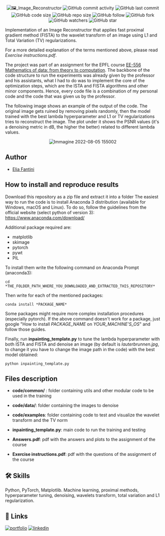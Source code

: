 <p align="center">
  <img alt="🖼️_Image_Reconstructor" src="https://user-images.githubusercontent.com/62103572/183084803-ec31d4dd-8eff-4592-98a0-f2cf5f6bc7ab.png">
  <img alt="GitHub commit activity" src="https://img.shields.io/github/commit-activity/y/EliaFantini/Image-Reconstructor-FISTA-proximal-method-on-wavelets-transform">
  <img alt="GitHub last commit" src="https://img.shields.io/github/last-commit/EliaFantini/Image-Reconstructor-FISTA-proximal-method-on-wavelets-transform">
  <img alt="GitHub code size" src="https://img.shields.io/github/languages/code-size/EliaFantini/Image-Reconstructor-FISTA-proximal-method-on-wavelets-transform">
  <img alt="GitHub repo size" src="https://img.shields.io/github/repo-size/EliaFantini/Image-Reconstructor-FISTA-proximal-method-on-wavelets-transform">
  <img alt="GitHub follow" src="https://img.shields.io/github/followers/EliaFantini?label=Follow">
  <img alt="GitHub fork" src="https://img.shields.io/github/forks/EliaFantini/Image-Reconstructor-FISTA-proximal-method-on-wavelets-transform?label=Fork">
  <img alt="GitHub watchers" src="https://img.shields.io/github/watchers/EliaFantini/Image-Reconstructor-FISTA-proximal-method-on-wavelets-transform?label=Watch">
  <img alt="GitHub star" src="https://img.shields.io/github/stars/EliaFantini/Image-Reconstructor-FISTA-proximal-method-on-wavelets-transform?style=social">
</p>


Implementation of an Image Reconstructor that applies fast proximal gradient method (FISTA) to the wavelet transform of an image using L1 and Total Variation (TV) regularizations. 

For a more detailed explanation of the terms mentioned above, please read *Exercise instructions.pdf*. 

The project was part of an assignment for the EPFL course [EE-556 Mathematics of data: from theory to computation](https://edu.epfl.ch/coursebook/en/mathematics-of-data-from-theory-to-computation-EE-556). The backbone of the code structure to run the experiments was already given by the professor and his assistants, what I had to do was to implement the core of the optimization steps, which are the ISTA and FISTA algorithms and other minor components. Hence, every code file is a combination of my personal code and the code that was given us by the professor.

The following image shows an example of the output of the code. The original image gets ruined by removing pixels randomly, then the model trained with the best lambda hyperparameter and L1 or TV regularizations tries to reconstruct the image. The plot under it shows the PSNR values (it's a denoising metric in dB, the higher the better) related to different lambda values. 

<p align="center">
<img width="auto" alt="Immagine 2022-08-05 155002" src="https://user-images.githubusercontent.com/62103572/183091131-c5849962-f382-4978-bae7-2c15d80c5d9d.png">
</p>

## Author
-  [Elia Fantini](https://github.com/EliaFantini)

## How to install and reproduce results
Download this repository as a zip file and extract it into a folder
The easiest way to run the code is to install Anaconda 3 distribution (available for Windows, macOS and Linux). To do so, follow the guidelines from the official
website (select python of version 3): https://www.anaconda.com/download/

Additional package required are: 
- matplotlib
- skimage
- pytorch
- pywt
- PIL

To install them write the following command on Anaconda Prompt (anaconda3):
```shell
cd *THE_FOLDER_PATH_WHERE_YOU_DOWNLOADED_AND_EXTRACTED_THIS_REPOSITORY*
```
Then write for each of the mentioned packages:
```shell
conda install *PACKAGE_NAME*
```
Some packages might require more complex installation procedures (especially pytorch). If the above command doesn't work for a package, just google "How to install *PACKAGE_NAME* on *YOUR_MACHINE'S_OS*" and follow those guides.

Finally, run **inpainting_template.py** to tune the lambda hyperparameter with both ISTA and FISTA and denoise an image (by default is *lauterbrunnen.jpg*, to change it you have to change the image path in the code) with the best model obtained:
```shell
python inpainting_template.py
```

## Files description

- **code/common/** : folder containing utils and other modular code to be used in the training
- **code/data/**: folder containing the images to denoise

- **code/examples**: folder containing code to test and visualize the wavelet transform and the TV norm

- **inpainting_template.py**: main code to run the training and testing

- **Answers.pdf**: pdf with the answers and plots to the assignment of the course

- **Exercise instructions.pdf**: pdf with the questions of the assignment of the course

## 🛠 Skills
Python, PyTorch, Matplotlib. Machine learning, proximal methods, hyperparameter tuning, denoising, wavelets transform, total variation and L1 regularization.

## 🔗 Links
[![portfolio](https://img.shields.io/badge/my_portfolio-000?style=for-the-badge&logo=ko-fi&logoColor=white)](https://github.com/EliaFantini/)
[![linkedin](https://img.shields.io/badge/linkedin-0A66C2?style=for-the-badge&logo=linkedin&logoColor=white)](https://www.linkedin.com/in/-elia-fantini/)
